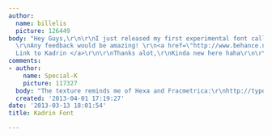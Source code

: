 ```yaml
---
author:
  name: billelis
  picture: 126449
body: "Hey Guys,\r\n\r\nI just released my first experimental font called Kadrin.
  \r\nAny feedback would be amazing! \r\n<a href=\"http://www.behance.net/gallery/Kadrin-Font/7493803\">
  Link to Kadrin </a>\r\n\r\nThanks alot,\r\nKinda new here haha\r\n\r\nBilly"
comments:
- author:
    name: Special-K
    picture: 117327
  body: "The texture reminds me of Hexa and Fracmetrica:\r\nhttp://typophile.com/node/88728\r\n"
  created: '2013-04-01 17:19:27'
date: '2013-03-13 18:01:54'
title: Kadrin Font

---
```

